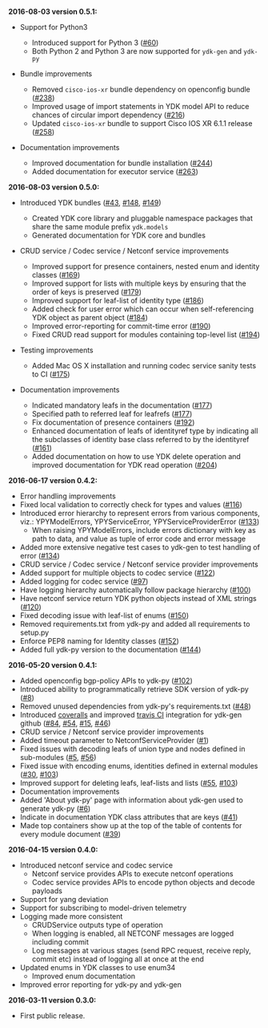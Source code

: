 **2016-08-03 version 0.5.1:**

* Support for Python3
  * Introduced support for Python 3 ([#60](https://github.com/CiscoDevNet/ydk-gen/issues/60))
  * Both Python 2 and Python 3 are now supported for `ydk-gen` and `ydk-py`

* Bundle improvements
  * Removed `cisco-ios-xr` bundle dependency on openconfig bundle ([#238](https://github.com/CiscoDevNet/ydk-gen/pull/238))
  * Improved usage of import statements in YDK model API to reduce chances of circular import dependency ([#216](https://github.com/CiscoDevNet/ydk-gen/issues/216))
  * Updated `cisco-ios-xr` bundle to support Cisco IOS XR 6.1.1 release ([#258](https://github.com/CiscoDevNet/ydk-gen/pull/258))

* Documentation improvements
  * Improved documentation for bundle installation ([#244](https://github.com/CiscoDevNet/ydk-gen/pull/244))
  * Added documentation for executor service ([#263](https://github.com/CiscoDevNet/ydk-gen/pull/263))

**2016-08-03 version 0.5.0:**

* Introduced YDK bundles ([#43](https://github.com/CiscoDevNet/ydk-gen/issues/43), [#148](https://github.com/CiscoDevNet/ydk-gen/issues/148), [#149](https://github.com/CiscoDevNet/ydk-gen/issues/149))
  * Created YDK core library and pluggable namespace packages that share the same module prefix `ydk.models`
  * Generated documentation for YDK core and bundles

* CRUD service / Codec service / Netconf service improvements
  * Improved support for presence containers, nested enum and identity classes ([#169](https://github.com/CiscoDevNet/ydk-gen/pull/169))
  * Improved support for lists with multiple keys by ensuring that the order of keys is preserved ([#179](https://github.com/CiscoDevNet/ydk-gen/issues/179))
  * Improved support for leaf-list of identity type ([#186](https://github.com/CiscoDevNet/ydk-gen/issues/186))
  * Added check for user error which can occur when self-referencing YDK object as parent object ([#184](https://github.com/CiscoDevNet/ydk-gen/issues/184))
  * Improved error-reporting for commit-time error ([#190](https://github.com/CiscoDevNet/ydk-gen/issues/190))
  * Fixed CRUD read support for modules containing top-level list ([#194](https://github.com/CiscoDevNet/ydk-gen/issues/194))

* Testing improvements
  * Added Mac OS X installation and running codec service sanity tests to CI ([#175](https://github.com/CiscoDevNet/ydk-gen/pull/175))

* Documentation improvements
  * Indicated mandatory leafs in the documentation ([#177](https://github.com/CiscoDevNet/ydk-gen/issues/177))
  * Specified path to referred leaf for leafrefs ([#177](https://github.com/CiscoDevNet/ydk-gen/issues/177))
  * Fix documentation of presence containers ([#192](https://github.com/CiscoDevNet/ydk-gen/issues/192))
  * Enhanced documentation of leafs of identityref type by indicating all the subclasses of identity base class referred to by the identityref ([#161](https://github.com/CiscoDevNet/ydk-gen/issues/161))
  * Added documentation on how to use YDK delete operation and improved documentation for YDK read operation ([#204](https://github.com/CiscoDevNet/ydk-gen/pull/204))

**2016-06-17 version 0.4.2:**
 * Error handling improvements
  * Fixed local validation to correctly check for types and values ([#116](https://github.com/CiscoDevNet/ydk-gen/issues/116))
  * Introduced error hierarchy to represent errors from various components, viz.: YPYModelErrors, YPYServiceError, YPYServiceProviderError ([#133](https://github.com/CiscoDevNet/ydk-gen/issues/133))
    * When raising YPYModelErrors, include errors dictionary with key as path to data, and value as tuple of error code and error message
  * Added more extensive negative test cases to ydk-gen to test handling of error ([#134](https://github.com/CiscoDevNet/ydk-gen/issues/134))
 * CRUD service / Codec service / Netconf service provider improvements
  * Added support for multiple objects to codec service ([#122](https://github.com/CiscoDevNet/ydk-gen/issues/122))
  * Added logging for codec service ([#97](https://github.com/CiscoDevNet/ydk-gen/issues/97))
  * Have logging hierarchy automatically follow package hierarchy ([#100](https://github.com/CiscoDevNet/ydk-gen/issues/100))
  * Have netconf service return YDK python objects instead of XML strings ([#120](https://github.com/CiscoDevNet/ydk-gen/issues/120))
  * Fixed decoding issue with leaf-list of enums ([#150](https://github.com/CiscoDevNet/ydk-gen/issues/150))
 * Removed requirements.txt from ydk-py and added all requirements to setup.py
 * Enforce PEP8 naming for Identity classes ([#152](https://github.com/CiscoDevNet/ydk-gen/issues/152))
 * Added full ydk-py version to the documentation ([#144](https://github.com/CiscoDevNet/ydk-gen/issues/144))

**2016-05-20 version 0.4.1:**
 * Added openconfig bgp-policy APIs to ydk-py ([#102](https://github.com/CiscoDevNet/ydk-gen/issues/102))
 * Introduced ability to programmatically retrieve SDK version of ydk-py ([#8](https://github.com/CiscoDevNet/ydk-gen/issues/8))
 * Removed unused dependencies from ydk-py's requirements.txt ([#48](https://github.com/CiscoDevNet/ydk-gen/issues/48))
 * Introduced [coveralls](https://coveralls.io) and improved [travis CI](https://travis-ci.org) integration for ydk-gen github ([#84](https://github.com/CiscoDevNet/ydk-gen/issues/84), [#54](https://github.com/CiscoDevNet/ydk-gen/issues/54), [#15](https://github.com/CiscoDevNet/ydk-gen/issues/15), [#46](https://github.com/CiscoDevNet/ydk-gen/issues/46))
 * CRUD service / Netconf service provider improvements
  * Added timeout parameter to NetconfServiceProvider ([#1](https://github.com/CiscoDevNet/ydk-gen/issues/1))
  * Fixed issues with decoding leafs of union type and nodes defined in sub-modules  ([#5](https://github.com/CiscoDevNet/ydk-gen/issues/5), [#56](https://github.com/CiscoDevNet/ydk-gen/issues/56))
  * Fixed issue with encoding enums, identities defined in external modules ([#30](https://github.com/CiscoDevNet/ydk-gen/issues/30), [#103](https://github.com/CiscoDevNet/ydk-gen/issues/103))
  * Improved support for deleting leafs, leaf-lists and lists ([#55](https://github.com/CiscoDevNet/ydk-gen/issues/55), [#103](https://github.com/CiscoDevNet/ydk-gen/issues/103))
 * Documentation improvements
  * Added 'About ydk-py' page with information about ydk-gen used to generate ydk-py ([#6](https://github.com/CiscoDevNet/ydk-gen/issues/6))
  * Indicate in documentation YDK class attributes that are keys ([#41](https://github.com/CiscoDevNet/ydk-gen/issues/41))
  * Made top containers show up at the top of the table of contents for every module document ([#39](https://github.com/CiscoDevNet/ydk-gen/issues/39))

**2016-04-15 version 0.4.0:**

  * Introduced netconf service and codec service
    * Netconf service provides APIs to execute netconf operations
    * Codec service provides APIs to encode python objects and decode payloads
  * Support for yang deviation
  * Support for subscribing to model-driven telemetry
  * Logging made more consistent
    * CRUDService outputs type of operation
    * When logging is enabled, all NETCONF messages are logged including commit
    * Log messages at various stages (send RPC request, receive reply, commit 
      etc) instead of logging all at once at the end
  * Updated enums in YDK classes to use enum34
    * Improved enum documentation
  * Improved error reporting for ydk-py and ydk-gen

**2016-03-11 version 0.3.0:**

  * First public release.
